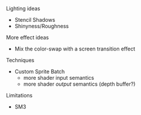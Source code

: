 

Lighting ideas
- Stencil Shadows
- Shinyness/Roughness

More effect ideas
- Mix the color-swap with a screen transition effect

Techniques
- Custom Sprite Batch
	- more shader input semantics
	- more shader _output_ semantics (depth buffer?)

Limitations
- SM3
